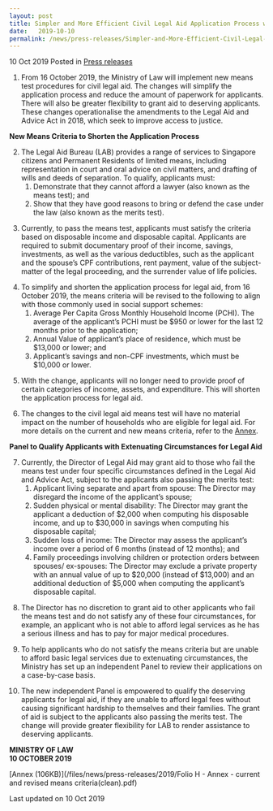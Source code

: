 ```yaml
---
layout: post
title: Simpler and More Efficient Civil Legal Aid Application Process with Greater Flexibility to Grant Aid
date:   2019-10-10
permalink: /news/press-releases/Simpler-and-More-Efficient-Civil-Legal-Aid-Application-Process
---
```


10 Oct 2019 Posted in [Press releases](/news/press-releases)

1. From 16 October 2019, the Ministry of Law will implement new means test procedures for civil legal aid. The changes will simplify the application process and reduce the amount of paperwork for applicants. There will also be greater flexibility to grant aid to deserving applicants. These changes operationalise the amendments to the Legal Aid and Advice Act in 2018, which seek to improve access to justice. 

**New Means Criteria to Shorten the Application Process**

<ol start="2">
<li>The Legal Aid Bureau (LAB) provides a range of services to Singapore citizens and Permanent Residents of limited means, including representation in court and oral advice on civil matters, and drafting of wills and deeds of separation. To qualify, applicants must:

<ol style="list-style-type:a">
<li>Demonstrate that they cannot afford a lawyer (also known as the means test); and</li>
<li>Show that they have good reasons to bring or defend the case under the law (also known as the merits test).</li>
</ol>
</li>
</ol>

<ol start="3">
<li>Currently, to pass the means test, applicants must satisfy the criteria based on disposable income and disposable capital. Applicants are required to submit documentary proof of their income, savings, investments, as well as the various deductibles, such as the applicant and the spouse’s CPF contributions, rent payment, value of the subject-matter of the legal proceeding, and the surrender value of life policies.</li>
</ol>

<ol start="4">
<li>To simplify and shorten the application process for legal aid, from 16 October 2019, the means criteria will be revised to the following to align with those commonly used in social support schemes:

<ol style="list-style-type:a">
<li>Average Per Capita Gross Monthly Household Income (PCHI). The average of the applicant’s PCHI must be $950 or lower for the last 12 months prior to the application;</li>
<li>Annual Value of applicant’s place of residence, which must be $13,000 or lower; and</li>
<li>Applicant’s savings and non-CPF investments, which must be $10,000 or lower.</li>
</ol>
</li>
</ol>
<ol start="5">
<li>With the change, applicants will no longer need to provide proof of certain categories of income, assets, and expenditure. This will shorten the application process for legal aid.</li>
</ol>

<ol start="6">
<li>The changes to the civil legal aid means test will have no material impact on the number of households who are eligible for legal aid. For more details on the current and new means criteria, refer to the <u>Annex</u>.</li>
</ol>

**Panel to Qualify Applicants with Extenuating Circumstances for Legal Aid**

<ol start="7">
<li>Currently, the Director of Legal Aid may grant aid to those who fail the means test under four specific circumstances defined in the Legal Aid and Advice Act, subject to the applicants also passing the merits test:

<ol style="list-style-type:a">
<li>Applicant living separate and apart from spouse: The Director may disregard the income of the applicant’s spouse;</li>
<li>Sudden physical or mental disability: The Director may grant the applicant a deduction of $2,000 when computing his disposable income, and up to $30,000 in savings when computing his disposable capital;</li>
<li>Sudden loss of income: The Director may assess the applicant’s income over a period of 6 months (instead of 12 months); and</li>
<li>Family proceedings involving children or protection orders between spouses/ ex-spouses: The Director may exclude a private property with an annual value of up to $20,000 (instead of $13,000) and an additional deduction of $5,000 when computing the applicant’s disposable capital.</li>
</ol>
</li>
</ol>

<ol start="8">
<li>The Director has no discretion to grant aid to other applicants who fail the means test and do not satisfy any of these four circumstances, for example, an applicant who is not able to afford legal services as he has a serious illness and has to pay for major medical procedures.</li>
</ol>

<ol start="9">
<li>To help applicants who do not satisfy the means criteria but are unable to afford basic legal services due to extenuating circumstances, the Ministry has set up an independent Panel to review their applications on a case-by-case basis.</li>
</ol>

<ol start="10"> 
<li>The new independent Panel is empowered to qualify the deserving applicants for legal aid, if they are unable to afford legal fees without causing significant hardship to themselves and their families. The grant of aid is subject to the applicants also passing the merits test. The change will provide greater flexibility for LAB to render assistance to deserving applicants.</li> 
</ol>


**MINISTRY OF LAW**  
**10 OCTOBER 2019**

[Annex (106KB)](/files/news/press-releases/2019/Folio H - Annex - current and revised means criteria(clean).pdf)   

<p class="right-side-updated">Last updated on 10 Oct 2019</p>
